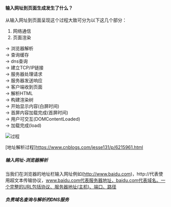 #### 输入网址到页面生成发生了什么？  
从输入网址到页面呈现这个过程大致可分为以下这几个部分：  
1. 网络通信
2. 页面渲染  

-> 浏览器解析  
-> 查询缓存  
-> dns查询  
-> 建立TCP/IP链接  
-> 服务器处理请求  
-> 服务器发送响应  
-> 客户端收到页面  
-> 解析HTML  
-> 构建渲染树  
-> 开始显示内容(白屏时间)  
-> 首屏内容加载完成(首屏时间)  
-> 用户可交互(DOMContentLoaded)   
-> 加载完成(load)  

![过程](https://img-blog.csdnimg.cn/20190618105854973.png?x-oss-process=image/watermark,type_ZmFuZ3poZW5naGVpdGk,shadow_10,text_aHR0cHM6Ly9ibG9nLmNzZG4ubmV0L3FxXzQ0ODcyNDgx,size_16,color_FFFFFF,t_70)  


[地址解析过程]https://www.cnblogs.com/jesse131/p/6215961.html
##### 输入网址-浏览器解析 
当我们在浏览器的地址栏输入网址例如(http://www.baidu.com)，http://代表使用超文本传输协议，www.baidu.com代表服务器地址，baidu.com代表域名。一个完整的URL包括协议、服务器地址(主机)、端口、路径  
##### 负责域名查询与解析的DNS服务  
